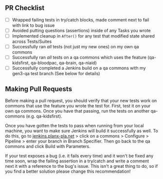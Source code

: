 ## PR Checklist
- [ ] Wrapped failing tests in try/catch blocks, made comment next to fail with link to bug issue
- [ ] Avoided putting questions (assertions) inside of any Tasks you wrote
- [ ] Implemented cleanup in `After()` for any test that modified state shared across Tests/Suites
- [ ] Successfully ran _all_ tests (not just my new ones) on my own qa commons
- [ ] Successfully ran _all_ tests on a qa commons which uses the feature (qa-kidsfirst, qa-bloodpac, qa-brain, qa-niaid)
- [ ] Successfully completed a Jenkins build on a qa commons with my gen3-qa test branch
(See below for details)

## Making Pull Requests
Before making a pull request, you should verify that your new tests work on commons that use the feature you wrote the test for. First, test it on your own qa commons. Once you have that passing, run the tests on another qa-commons (e.g. qa-kidsfirst).

Once you have gotten the tests to pass when running from your local machine, you want to make sure Jenkins will build it successfully as well. To do this, go to [jenkins.planx-pla.net](https://jenkins.planx-pla.net/) > click on a commons > Configure > Pipeline > enter your branch in Branch Specifier. Then go back to the qa commons and click Build with Parameters.

If your test exposes a bug (i.e. it fails every time) and it won't be fixed any time soon, wrap the failing assertion in a try/catch and write a comment next it with a reference to the bug's issue. This isn't a great thing to do, so if you find a better solution please change this recommendation!

